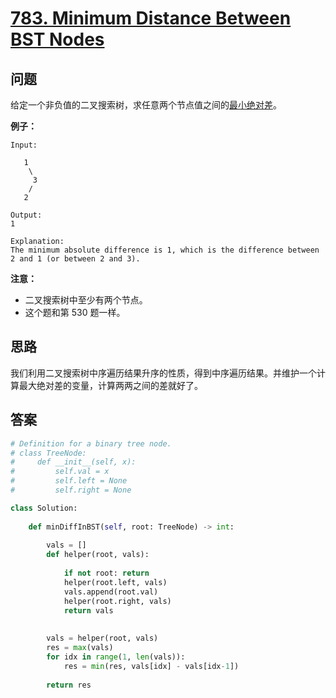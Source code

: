 # [783. Minimum Distance Between BST Nodes](https://leetcode.com/problems/minimum-distance-between-bst-nodes/)

## 问题

给定一个非负值的二叉搜索树，求任意两个节点值之间的[最小绝对差](https://en.wikipedia.org/wiki/Absolute_difference)。

**例子：**

```
Input:

   1
    \
     3
    /
   2

Output:
1

Explanation:
The minimum absolute difference is 1, which is the difference between 2 and 1 (or between 2 and 3).
```

**注意：**

- 二叉搜索树中至少有两个节点。
- 这个题和第 530 题一样。

## 思路

我们利用二叉搜索树中序遍历结果升序的性质，得到中序遍历结果。并维护一个计算最大绝对差的变量，计算两两之间的差就好了。

## 答案

```python
# Definition for a binary tree node.
# class TreeNode:
#     def __init__(self, x):
#         self.val = x
#         self.left = None
#         self.right = None

class Solution:
    
    def minDiffInBST(self, root: TreeNode) -> int:
        
        vals = []
        def helper(root, vals):
        
            if not root: return
            helper(root.left, vals)
            vals.append(root.val)
            helper(root.right, vals)
            return vals
        
        
        vals = helper(root, vals)
        res = max(vals)
        for idx in range(1, len(vals)):
            res = min(res, vals[idx] - vals[idx-1])
            
        return res
```